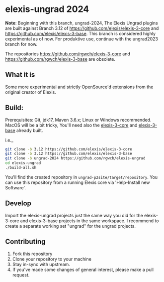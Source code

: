 # elexis-ungrad 2024

**Note**: Beginning with this branch, ungrad-2024, The Elexis Ungrad plugins are built against Branch 3.12 of https://github.com/elexis/elexis-3-core and https://github.com/elexis/elexis-3-base. This branch is considered highly experimental as of now. For produktive use, continue with the ungrad2023 branch for now.


The repositories https://github.com/rgwch/elexis-3-core and https://github.com/rgwch/elexis-3-base are obsolete. 

## What it is
Some more experimental and strictly OpenSource'd extensions from the original creator of Elexis. 



## Build:

Prerequisites: Git, jdk17, Maven 3.6.x; Linux or Windows recommended. MacOS will be a bit tricky,
You'll need also the [elexis-3-core](https://github.com/elexis/elexis-3-core) and [elexis-3-base](https://github.com/elexis/elexis-3-core) already built.

i.e._

```bash
git clone -b 3.12 https://github.com/elexis/elexis-3-core
git clone -b 3.12 https://github.com/elexis/elexis-3-base
git clone -b ungrad-2024 https://github.com/rgwch/elexis-ungrad
cd elexis-ungrad
./build-all.sh

```

You'll find the created repository in `ungrad-p2site/target/repository`. You can use this repository from a running Elexis core via 'Help-Install new Software'.

## Develop

Import the elexis-ungrad projects just the same way you did for the elexis-3-core and elexis-3-base projects in the same workspace. I recommend to create a separate working set "ungrad" for the ungrad projects.

## Contributing

1. Fork this repository
2. Clone your repository to your machine
3. Stay in-sync with upstream.
4. If you've made some changes of general interest, please make a pull request.
